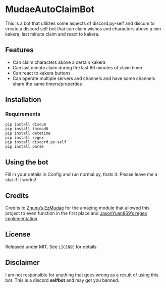 # MudaeAutoClaimBot

This is a bot that utilizes some aspects of discord.py-self and discum to create a discord self bot that can claim wishes and characters above a min kakera, last minute claim and react to kakera. 

## Features
- Can claim characters above a certain kakera 
- Can last minute claim during the last 60 minutes of claim timer
- Can react to kakera buttons
- Can operate multiple servers and channels and have some channels share the same timers/properties

## Installation

### Requirements

```pip install discord.py-self
pip install discum
pip install thread6
pip install datetime
pip install regex
pip install discord.py-self
pip install parse
```
## Using the bot

Fill in your details in Config and run normal.py, thats it. Please leave me a star if it works!

## Credits

Credits to [Znunu’s EzMudae](https://github.com/Znunu/EzMudae) for the amazing module that allowed this project to even function in the first place and [JasonYuan869’s regex implementation](https://github.com/JasonYuan869/AutoWaifuClaimerV3).

## License

Released under MIT. See `LICENSE` for details.

## Disclaimer

I am not responsible for anything that goes wrong as a result of using this bot. This is a discord **selfbot** and may get you banned.
